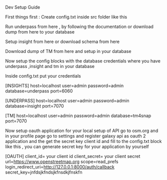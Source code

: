 Dev Setup Guide 

First things first : 
Create config.txt inside src folder like this 

Run underpass from here , by following the documentation or download dump from here to your database 

Setup insight from here or download schema from here 

Download dump of TM from here and setup in your database 

Now setup the config blocks with the database credentials where you have underpass ,insight and tm in your database

Inside config.txt put your credentials 

[INSIGHTS]
host=localhost
user=admin
password=admin
database=underpass
port=6060

[UNDERPASS]
host=localhost
user=admin
password=admin
database=insight
port=7070

[TM]
host=localhost
user=admin
password=admin
database=tm4snap
port=7070

Now setup oauth application for your local setup of API 
go to osm.org and in your profile page go to settings and register galaxy api as oauth 2 application and the get the secret key  client id and fill to the config.txt block like this , you can generate secret key for your application by yourself 

[OAUTH]
client_id= your client id 
client_secret= your client secret
url=https://www.openstreetmap.org
scope=read_prefs
login_redirect_uri=http://127.0.0.1:8000/auth/callback
secret_key=jnfdsjkfndsjkfnsdkjfnskfn

